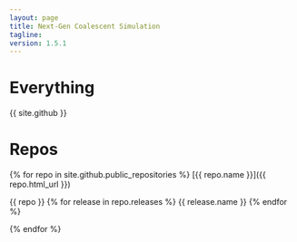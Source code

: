 ```yaml
---
layout: page
title: Next-Gen Coalescent Simulation
tagline: 
version: 1.5.1
---
```


Everything
==========
{{ site.github }}

Repos
=====
{% for repo in site.github.public_repositories %}
  [{{ repo.name }}]({{ repo.html_url }})
  
  {{ repo }} 
  {% for release in repo.releases %}
    {{ release.name }}
  {% endfor %}
  
{% endfor %}
 
